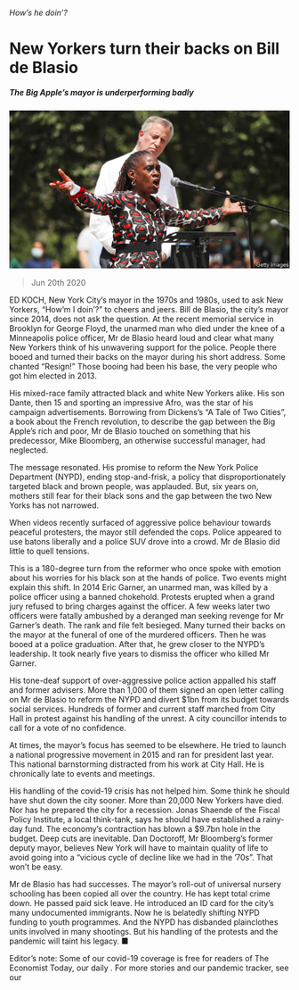 ###### How’s he doin’?

# New Yorkers turn their backs on Bill de Blasio 

##### The Big Apple’s mayor is underperforming badly 

![image](images/20200620_USP001_0.jpg) 

> Jun 20th 2020 

ED KOCH, New York City’s mayor in the 1970s and 1980s, used to ask New Yorkers, “How’m I doin’?” to cheers and jeers. Bill de Blasio, the city’s mayor since 2014, does not ask the question. At the recent memorial service in Brooklyn for George Floyd, the unarmed man who died under the knee of a Minneapolis police officer, Mr de Blasio heard loud and clear what many New Yorkers think of his unwavering support for the police. People there booed and turned their backs on the mayor during his short address. Some chanted “Resign!” Those booing had been his base, the very people who got him elected in 2013.

His mixed-race family attracted black and white New Yorkers alike. His son Dante, then 15 and sporting an impressive Afro, was the star of his campaign advertisements. Borrowing from Dickens’s “A Tale of Two Cities”, a book about the French revolution, to describe the gap between the Big Apple’s rich and poor, Mr de Blasio touched on something that his predecessor, Mike Bloomberg, an otherwise successful manager, had neglected.


The message resonated. His promise to reform the New York Police Department (NYPD), ending stop-and-frisk, a policy that disproportionately targeted black and brown people, was applauded. But, six years on, mothers still fear for their black sons and the gap between the two New Yorks has not narrowed.

When videos recently surfaced of aggressive police behaviour towards peaceful protesters, the mayor still defended the cops. Police appeared to use batons liberally and a police SUV drove into a crowd. Mr de Blasio did little to quell tensions.

This is a 180-degree turn from the reformer who once spoke with emotion about his worries for his black son at the hands of police. Two events might explain this shift. In 2014 Eric Garner, an unarmed man, was killed by a police officer using a banned chokehold. Protests erupted when a grand jury refused to bring charges against the officer. A few weeks later two officers were fatally ambushed by a deranged man seeking revenge for Mr Garner’s death. The rank and file felt besieged. Many turned their backs on the mayor at the funeral of one of the murdered officers. Then he was booed at a police graduation. After that, he grew closer to the NYPD’s leadership. It took nearly five years to dismiss the officer who killed Mr Garner.

His tone-deaf support of over-aggressive police action appalled his staff and former advisers. More than 1,000 of them signed an open letter calling on Mr de Blasio to reform the NYPD and divert $1bn from its budget towards social services. Hundreds of former and current staff marched from City Hall in protest against his handling of the unrest. A city councillor intends to call for a vote of no confidence.

At times, the mayor’s focus has seemed to be elsewhere. He tried to launch a national progressive movement in 2015 and ran for president last year. This national barnstorming distracted from his work at City Hall. He is chronically late to events and meetings.

His handling of the covid-19 crisis has not helped him. Some think he should have shut down the city sooner. More than 20,000 New Yorkers have died. Nor has he prepared the city for a recession. Jonas Shaende of the Fiscal Policy Institute, a local think-tank, says he should have established a rainy-day fund. The economy’s contraction has blown a $9.7bn hole in the budget. Deep cuts are inevitable. Dan Doctoroff, Mr Bloomberg’s former deputy mayor, believes New York will have to maintain quality of life to avoid going into a “vicious cycle of decline like we had in the ’70s”. That won’t be easy.

Mr de Blasio has had successes. The mayor’s roll-out of universal nursery schooling has been copied all over the country. He has kept total crime down. He passed paid sick leave. He introduced an ID card for the city’s many undocumented immigrants. Now he is belatedly shifting NYPD funding to youth programmes. And the NYPD has disbanded plainclothes units involved in many shootings. But his handling of the protests and the pandemic will taint his legacy. ■

Editor’s note: Some of our covid-19 coverage is free for readers of The Economist Today, our daily . For more stories and our pandemic tracker, see our 

